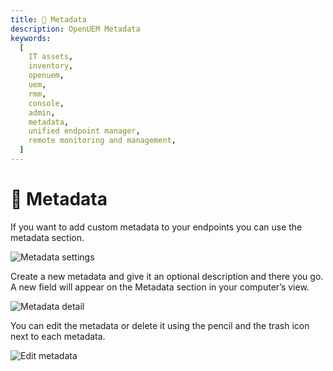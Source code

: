 ```yaml
---
title: 📑 Metadata
description: OpenUEM Metadata
keywords:
  [
    IT assets,
    inventory,
    openuem,
    uem,
    rmm,
    console,
    admin,
    metadata,
    unified endpoint manager,
    remote monitoring and management,
  ]
---
```


# 📑 Metadata

If you want to add custom metadata to your endpoints you can use the metadata section.

![Metadata settings](/img/console/metadata_settings.png)

Create a new metadata and give it an optional description and there you go. A new field will appear on the Metadata section in your computer’s view.

![Metadata detail](/img/console/metadata_detail.png)

You can edit the metadata or delete it using the pencil and the trash icon next to each metadata.

![Edit metadata](/img/console/edit_metadata.png)
